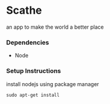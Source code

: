# Scathe #
an app to make the world a better place

### Dependencies ###
* Node

### Setup Instructions ###

install nodejs using package manager

    sudo apt-get install 